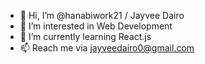 - 👋 Hi, I’m @hanabiwork21 / Jayvee Dairo
- 👀 I’m interested in Web Development 
- 🌱 I’m currently learning React.js
- 📫 Reach me via jayveedairo0@gmail.com

<!---
hanabiwork21/hanabiwork21 is a ✨ special ✨ repository because its `README.md` (this file) appears on your GitHub profile.
You can click the Preview link to take a look at your changes.
--->
